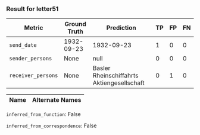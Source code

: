 ### Result for letter51
| Metric           | Ground Truth | Prediction | TP | FP | FN |
|------------------|--------------|------------|----|----|----|
| `send_date`        | 1932-09-23 | 1932-09-23 | 1 | 0 | 0 |
| `sender_persons`  | None | null | 0 | 0 | 0 |
| `receiver_persons` | None | Basler Rheinschiffahrts Aktiengesellschaft | 0 | 1 | 0 |

| Name | Alternate Names |
| --- | --- |

`inferred_from_function`: False

`inferred_from_correspondence`: False
